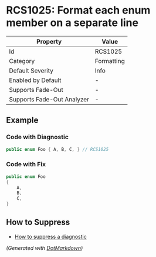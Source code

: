 # RCS1025: Format each enum member on a separate line

| Property                    | Value      |
| --------------------------- | ---------- |
| Id                          | RCS1025    |
| Category                    | Formatting |
| Default Severity            | Info       |
| Enabled by Default          | \-         |
| Supports Fade\-Out          | \-         |
| Supports Fade\-Out Analyzer | \-         |

## Example

### Code with Diagnostic

```csharp
public enum Foo { A, B, C, } // RCS1025
```

### Code with Fix

```csharp
public enum Foo
{
    A,
    B,
    C,
}
```

## How to Suppress

* [How to suppress a diagnostic](../HowToConfigureAnalyzers#how-to-suppress-a-diagnostic)

*\(Generated with [DotMarkdown](http://github.com/JosefPihrt/DotMarkdown)\)*